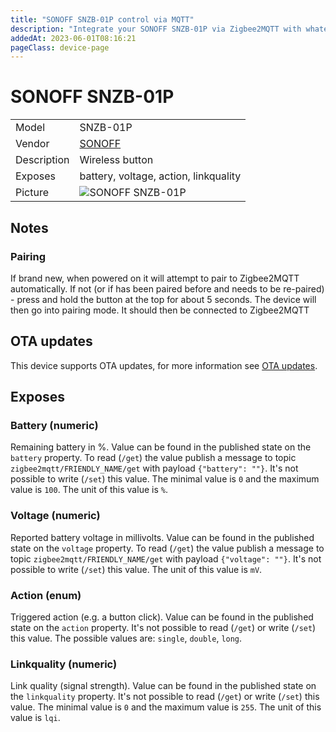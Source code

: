 ```yaml
---
title: "SONOFF SNZB-01P control via MQTT"
description: "Integrate your SONOFF SNZB-01P via Zigbee2MQTT with whatever smart home infrastructure you are using without the vendor's bridge or gateway."
addedAt: 2023-06-01T08:16:21
pageClass: device-page
---
```


<!-- !!!! -->
<!-- ATTENTION: This file is auto-generated through docgen! -->
<!-- You can only edit the "Notes"-Section between the two comment lines "Notes BEGIN" and "Notes END". -->
<!-- Do not use h1 or h2 heading within "## Notes"-Section. -->
<!-- !!!! -->

# SONOFF SNZB-01P

|     |     |
|-----|-----|
| Model | SNZB-01P  |
| Vendor  | [SONOFF](/supported-devices/#v=SONOFF)  |
| Description | Wireless button |
| Exposes | battery, voltage, action, linkquality |
| Picture | ![SONOFF SNZB-01P](https://www.zigbee2mqtt.io/images/devices/SNZB-01P.png) |


<!-- Notes BEGIN: You can edit here. Add "## Notes" headline if not already present. -->
## Notes

### Pairing
If brand new, when powered on it will attempt to pair to Zigbee2MQTT automatically. If not (or if has been paired before and needs to be re-paired) - press and hold the button at the top for about 5 seconds. The device will then go into pairing mode. It should then be connected to Zigbee2MQTT
<!-- Notes END: Do not edit below this line -->


## OTA updates
This device supports OTA updates, for more information see [OTA updates](../guide/usage/ota_updates.md).



## Exposes

### Battery (numeric)
Remaining battery in %.
Value can be found in the published state on the `battery` property.
To read (`/get`) the value publish a message to topic `zigbee2mqtt/FRIENDLY_NAME/get` with payload `{"battery": ""}`.
It's not possible to write (`/set`) this value.
The minimal value is `0` and the maximum value is `100`.
The unit of this value is `%`.

### Voltage (numeric)
Reported battery voltage in millivolts.
Value can be found in the published state on the `voltage` property.
To read (`/get`) the value publish a message to topic `zigbee2mqtt/FRIENDLY_NAME/get` with payload `{"voltage": ""}`.
It's not possible to write (`/set`) this value.
The unit of this value is `mV`.

### Action (enum)
Triggered action (e.g. a button click).
Value can be found in the published state on the `action` property.
It's not possible to read (`/get`) or write (`/set`) this value.
The possible values are: `single`, `double`, `long`.

### Linkquality (numeric)
Link quality (signal strength).
Value can be found in the published state on the `linkquality` property.
It's not possible to read (`/get`) or write (`/set`) this value.
The minimal value is `0` and the maximum value is `255`.
The unit of this value is `lqi`.

